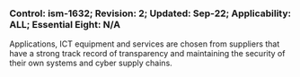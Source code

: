 ### Control: ism-1632; Revision: 2; Updated: Sep-22; Applicability: ALL; Essential Eight: N/A
<p>Applications, ICT equipment and services are chosen from suppliers that have a strong track record of transparency and maintaining the security of their own systems and cyber supply chains.</p>